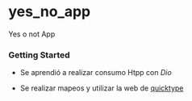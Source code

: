 # yes_no_app

Yes o not App

### Getting Started

* Se aprendió a realizar consumo Htpp con *Dio*

* Se realizar mapeos y utilizar la  web de  [quicktype](https://quicktype.io/) 
